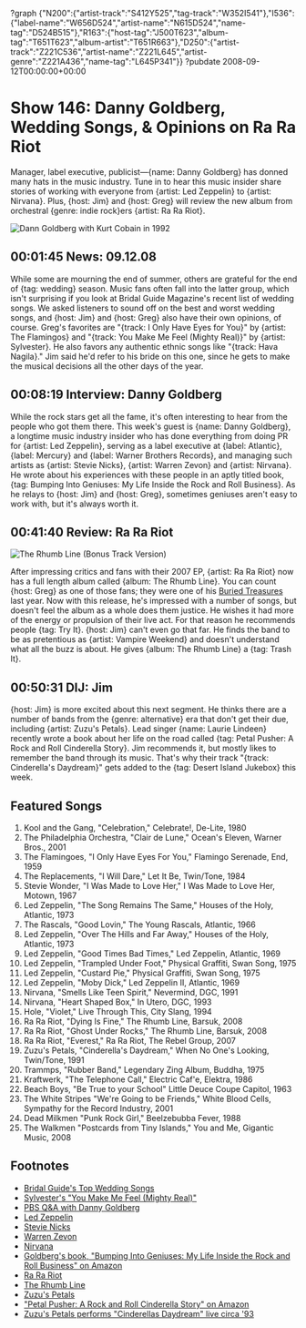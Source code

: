 ?graph {"N200":{"artist-track":"S412Y525","tag-track":"W352I541"},"I536":{"label-name":"W656D524","artist-name":"N615D524","name-tag":"D524B515"},"R163":{"host-tag":"J500T623","album-tag":"T651T623","album-artist":"T651R663"},"D250":{"artist-track":"Z221C536","artist-name":"Z221L645","artist-genre":"Z221A436","name-tag":"L645P341"}}
?pubdate 2008-09-12T00:00:00+00:00

# Show 146: Danny Goldberg, Wedding Songs, & Opinions on Ra Ra Riot
Manager, label executive, publicist—{name: Danny Goldberg} has donned many hats in the music industry. Tune in to hear this music insider share stories of working with everyone from {artist: Led Zeppelin} to {artist: Nirvana}. Plus, {host: Jim} and {host: Greg} will review the new album from orchestral {genre: indie rock}ers {artist: Ra Ra Riot}.

![Dann Goldberg with Kurt Cobain in 1992](http://static.soundopinions.org/images/2008/goldberg.jpg)

## 00:01:45 News: 09.12.08
While some are mourning the end of summer, others are grateful for the end of {tag: wedding} season. Music fans often fall into the latter group, which isn't surprising if you look at Bridal Guide Magazine's recent list of wedding songs. We asked listeners to sound off on the best and worst wedding songs, and {host: Jim} and {host: Greg} also have their own opinions, of course. Greg's favorites are "{track: I Only Have Eyes for You}" by {artist: The Flamingos} and "{track: You Make Me Feel (Mighty Real)}" by {artist: Sylvester}. He also favors any authentic ethnic songs like "{track: Hava Nagila}." Jim said he'd refer to his bride on this one, since he gets to make the musical decisions all the other days of the year.

## 00:08:19 Interview: Danny Goldberg
While the rock stars get all the fame, it's often interesting to hear from the people who got them there. This week's guest is {name: Danny Goldberg}, a longtime music industry insider who has done everything from doing PR for {artist: Led Zeppelin}, serving as a label executive at {label: Atlantic}, {label: Mercury} and {label: Warner Brothers Records}, and managing such artists as {artist: Stevie Nicks}, {artist: Warren Zevon} and {artist: Nirvana}. He wrote about his experiences with these people in an aptly titled book, {tag: Bumping Into Geniuses: My Life Inside the Rock and Roll Business}. As he relays to {host: Jim} and {host: Greg}, sometimes geniuses aren't easy to work with, but it's always worth it.

## 00:41:40 Review: Ra Ra Riot
![The Rhumb Line (Bonus Track Version)](http://is3.mzstatic.com/image/thumb/Music/v4/3f/f9/64/3ff9647b-93fb-1bba-e898-fff906c7f084/source/600x600bb.jpg "250419889/718611592")

After impressing critics and fans with their 2007 EP, {artist: Ra Ra Riot} now has a full length album called {album: The Rhumb Line}. You can count {host: Greg} as one of those fans; they were one of his [Buried Treasures](/show/87/) last year. Now with this release, he's impressed with a number of songs, but doesn't feel the album as a whole does them justice. He wishes it had more of the energy or propulsion of their live act. For that reason he recommends people {tag: Try It}. {host: Jim} can't even go that far. He finds the band to be as pretentious as {artist: Vampire Weekend} and doesn't understand what all the buzz is about. He gives {album: The Rhumb Line} a {tag: Trash It}.

## 00:50:31 DIJ: Jim
{host: Jim} is more excited about this next segment. He thinks there are a number of bands from the {genre: alternative} era that don't get their due, including {artist: Zuzu's Petals}. Lead singer {name: Laurie Lindeen} recently wrote a book about her life on the road called {tag: Petal Pusher: A Rock and Roll Cinderella Story}. Jim recommends it, but mostly likes to remember the band through its music. That's why their track "{track: Cinderella's Daydream}" gets added to the {tag: Desert Island Jukebox} this week.

## Featured Songs
1. Kool and the Gang, "Celebration," Celebrate!, De-Lite, 1980
2. The Philadelphia Orchestra, "Clair de Lune," Ocean's Eleven, Warner Bros., 2001
3. The Flamingoes, "I Only Have Eyes For You," Flamingo Serenade, End, 1959
4. The Replacements, "I Will Dare," Let It Be, Twin/Tone, 1984
5. Stevie Wonder, "I Was Made to Love Her," I Was Made to Love Her, Motown, 1967
6. Led Zeppelin, "The Song Remains The Same," Houses of the Holy, Atlantic, 1973
7. The Rascals, "Good Lovin," The Young Rascals, Atlantic, 1966
8. Led Zeppelin, "Over The Hills and Far Away," Houses of the Holy, Atlantic, 1973
9. Led Zeppelin, "Good Times Bad Times," Led Zeppelin, Atlantic, 1969
10. Led Zeppelin, "Trampled Under Foot," Physical Graffiti, Swan Song, 1975
11. Led Zeppelin, "Custard Pie," Physical Graffiti, Swan Song, 1975
12. Led Zeppelin, "Moby Dick," Led Zeppelin II, Atlantic, 1969
13. Nirvana, "Smells Like Teen Spirit," Nevermind, DGC, 1991
14. Nirvana, "Heart Shaped Box," In Utero, DGC, 1993
15. Hole, "Violet," Live Through This, City Slang, 1994
16. Ra Ra Riot, "Dying Is Fine," The Rhumb Line, Barsuk, 2008
17. Ra Ra Riot, "Ghost Under Rocks," The Rhumb Line, Barsuk, 2008
18. Ra Ra Riot, "Everest," Ra Ra Riot, The Rebel Group, 2007
19. Zuzu's Petals, "Cinderella's Daydream," When No One's Looking, Twin/Tone, 1991
20. Trammps, "Rubber Band," Legendary Zing Album, Buddha, 1975
21. Kraftwerk, "The Telephone Call," Electric Caf'e, Elektra, 1986
22. Beach Boys, "Be True to your School" Little Deuce Coupe Capitol, 1963
23. The White Stripes "We're Going to be Friends," White Blood Cells, Sympathy for the Record Industry, 2001
24. Dead Milkmen "Punk Rock Girl," Beelzebubba Fever, 1988
25. The Walkmen "Postcards from Tiny Islands," You and Me, Gigantic Music, 2008

## Footnotes
- [Bridal Guide's Top Wedding Songs](http://bridalguide.com/planning/wedding-reception/top-90-wedding-songs)
- [Sylvester's "You Make Me Feel (Mighty Real)"](http://www.youtube.com/watch?v=oG2ixYJ79iE)
- [PBS Q&A with Danny Goldberg](http://www.pbs.org/wgbh/pages/frontline/shows/music/interviews/goldberg.html)
- [Led Zeppelin](http://www.ledzeppelin.com/)
- [Stevie Nicks](http://stevienicksofficial.com/)
- [Warren Zevon](http://www.warrenzevon.com/)
- [Nirvana](http://www.allmusic.com/cg/amg.dll?p=amg&sql=11:hifexqr5ld6e)
- [Goldberg's book, "Bumping Into Geniuses: My Life Inside the Rock and Roll Business" on Amazon](http://www.amazon.com/Bumping-Into-Geniuses-Inside-Business/dp/1592403700)
- [Ra Ra Riot](http://www.rarariot.com/)
- [The Rhumb Line](http://www.metacritic.com/music/artists/rarariot/rhumbline?q=the%20rhumb%20line)
- [Zuzu's Petals](http://www.twintone.com/zuzu.html)
- ["Petal Pusher: A Rock and Roll Cinderella Story" on Amazon](http://www.amazon.com/Petal-Pusher-Rock-Cinderella-Story/dp/0743292324)
- [Zuzu's Petals performs "Cinderellas Daydream" live circa '93](http://laurielindeen.blogspot.com/2008/05/zuzus-petals-cinderellas-daydream-video.html)
